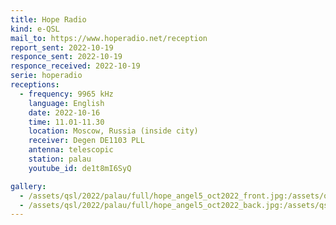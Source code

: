 ```yaml
---
title: Hope Radio
kind: e-QSL
mail_to: https://www.hoperadio.net/reception
report_sent: 2022-10-19
responce_sent: 2022-10-19
responce_received: 2022-10-19
serie: hoperadio
receptions:
  - frequency: 9965 kHz
    language: English
    date: 2022-10-16
    time: 11.01-11.30
    location: Moscow, Russia (inside city)
    receiver: Degen DE1103 PLL
    antenna: telescopic
    station: palau
    youtube_id: de1t8mI6SyQ

gallery:
  - /assets/qsl/2022/palau/full/hope_angel5_oct2022_front.jpg:/assets/qsl/2022/palau/small/hope_angel5_oct2022_front.jpg
  - /assets/qsl/2022/palau/full/hope_angel5_oct2022_back.jpg:/assets/qsl/2022/palau/small/hope_angel5_oct2022_back.jpg
---
```

